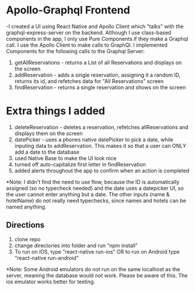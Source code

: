 # Apollo-Graphql Frontend

-I created a UI using React Native and Apollo Client which "talks" with the graphql-express-server on the backend. Although I use class-based components in the app, I only use Pure Components if they make a Graphql call. I use the Apollo Client to make calls to GraphQl. I implemented Components for the following calls to the Graphql Server:

1) getAllReservations - returns a List of all Reservations and displays on the screen
2) addReservation - adds a single reservation, assigning it a random ID, returns its id, and refetches data for "All Reservations" screen
3) findReservation - returns a single reservation and shows on the screen

# Extra things I added

1) deleteReservation - deletes a reservation, refetches allReservations and displays them on the screen
2) datePicker - uses a phones native datePicker to pick a date, while inputing data to addReservation. This makes it so that a user can ONLY add a date to the database
3) used Native Base to make the UI look nice
4) turned off auto-capitalize first letter in findReservation
5) added alerts throughout the app to confirm when an action is completed

*Note: I didn't find the need to use flow, because the ID is automatically assigned (so no typecheck needed) and the date uses a datepicker UI, so the user cannot enter anything but a date. The other inputs (name & hotelName) do not really need typechecks, since names and hotels can be named anything. 

## Directions

1. clone repo
2. change directories into folder and run “npm install”
3. To run on iOS, type "react-native run-ios" OR to run on Android type "react-native run-android"

\*Note: Some Android emulators do not run on the same localhost as the server, meaning the database would not work. Please be aware of this. The ios emulator works better for testing.
